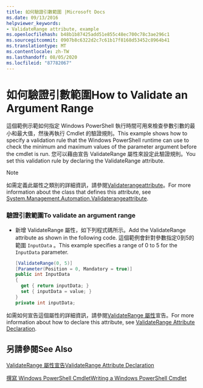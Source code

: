 ```yaml
---
title: 如何驗證引數範圍 |Microsoft Docs
ms.date: 09/13/2016
helpviewer_keywords:
- ValidateRange attribute, example
ms.openlocfilehash: b48b1b87425add51e855c48ec700c78c3ae296c1
ms.sourcegitcommit: 0907b8c6322d2c7c61b17f8168d53452c8964b41
ms.translationtype: MT
ms.contentlocale: zh-TW
ms.lasthandoff: 08/05/2020
ms.locfileid: "87782067"
---
```

# <a name="how-to-validate-an-argument-range"></a><span data-ttu-id="6a9b2-102">如何驗證引數範圍</span><span class="sxs-lookup"><span data-stu-id="6a9b2-102">How to Validate an Argument Range</span></span>

<span data-ttu-id="6a9b2-103">這個範例示範如何指定 Windows PowerShell 執行時間可用來檢查參數引數的最小和最大值，然後再執行 Cmdlet 的驗證規則。</span><span class="sxs-lookup"><span data-stu-id="6a9b2-103">This example shows how to specify a validation rule that the Windows PowerShell runtime can use to check the minimum and maximum values of the parameter argument before the cmdlet is run.</span></span> <span data-ttu-id="6a9b2-104">您可以藉由宣告 ValidateRange 屬性來設定此驗證規則。</span><span class="sxs-lookup"><span data-stu-id="6a9b2-104">You set this validation rule by declaring the ValidateRange attribute.</span></span>

> [!NOTE]
> <span data-ttu-id="6a9b2-105">如需定義此屬性之類別的詳細資訊，請參閱[Validaterangeattribute](/dotnet/api/System.Management.Automation.ValidateRangeAttribute)。</span><span class="sxs-lookup"><span data-stu-id="6a9b2-105">For more information about the class that defines this attribute, see [System.Management.Automation.Validaterangeattribute](/dotnet/api/System.Management.Automation.ValidateRangeAttribute).</span></span>

### <a name="to-validate-an-argument-range"></a><span data-ttu-id="6a9b2-106">驗證引數範圍</span><span class="sxs-lookup"><span data-stu-id="6a9b2-106">To validate an argument range</span></span>

- <span data-ttu-id="6a9b2-107">新增 ValidateRange 屬性，如下列程式碼所示。</span><span class="sxs-lookup"><span data-stu-id="6a9b2-107">Add the ValidateRange attribute as shown in the following code.</span></span> <span data-ttu-id="6a9b2-108">這個範例會針對參數指定0到5的範圍 `InputData` 。</span><span class="sxs-lookup"><span data-stu-id="6a9b2-108">This example specifies a range of 0 to 5 for the `InputData` parameter.</span></span>

    ```csharp
    [ValidateRange(0, 5)]
    [Parameter(Position = 0, Mandatory = true)]
    public int InputData
    {
      get { return inputData; }
      set { inputData = value; }
    }
    private int inputData;
    ```

<span data-ttu-id="6a9b2-109">如需如何宣告這個屬性的詳細資訊，請參閱[ValidateRange 屬性](./validaterange-attribute-declaration.md)宣告。</span><span class="sxs-lookup"><span data-stu-id="6a9b2-109">For more information about how to declare this attribute, see [ValidateRange Attribute Declaration](./validaterange-attribute-declaration.md).</span></span>

## <a name="see-also"></a><span data-ttu-id="6a9b2-110">另請參閱</span><span class="sxs-lookup"><span data-stu-id="6a9b2-110">See Also</span></span>

[<span data-ttu-id="6a9b2-111">ValidateRange 屬性宣告</span><span class="sxs-lookup"><span data-stu-id="6a9b2-111">ValidateRange Attribute Declaration</span></span>](./validaterange-attribute-declaration.md)

[<span data-ttu-id="6a9b2-112">撰寫 Windows PowerShell Cmdlet</span><span class="sxs-lookup"><span data-stu-id="6a9b2-112">Writing a Windows PowerShell Cmdlet</span></span>](./writing-a-windows-powershell-cmdlet.md)
